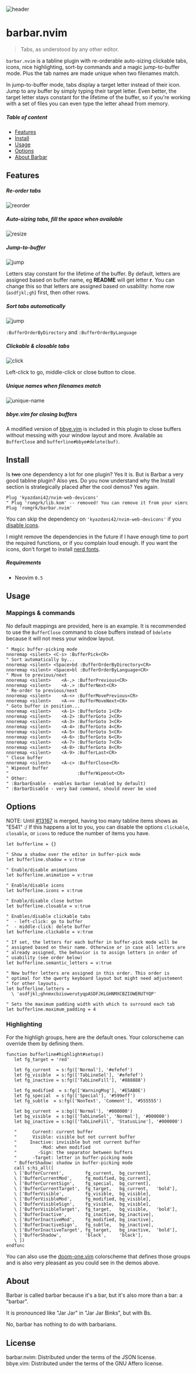 
![header](./static/header.gif)

# barbar.nvim

> Tabs, as understood by any other editor.

`barbar.nvim` is a tabline plugin with re-orderable auto-sizing clickable tabs, icons,
nice highlighting, sort-by commands and a magic jump-to-buffer mode. Plus the tab
names are made unique when two filenames match.

In jump-to-buffer mode, tabs display a target letter instead of their icon. Jump to
any buffer by simply typing their target letter. Even better, the target letter
stays constant for the lifetime of the buffer, so if you're working with a set of
files you can even type the letter ahead from memory.

##### Table of content
 - [Features](#features)
 - [Install](#install)
 - [Usage](#usage)
 - [Options](#options)
 - [About Barbar](#about)

## Features

##### Re-order tabs

![reorder](./static/reorder.gif)

##### Auto-sizing tabs, fill the space when available

![resize](./static/resize.gif)

##### Jump-to-buffer

![jump](./static/jump.gif)

Letters stay constant for the lifetime of the buffer. By default, letters are assigned
based on buffer name, eg **README** will get letter **r**. You can change this so that
letters are assigned based on usability: home row (`asdfjkl;gh`) first, then other rows.

##### Sort tabs automatically

![jump](./static/sort.gif)

`:BufferOrderByDirectory` and `:BufferOrderByLanguage`

##### Clickable & closable tabs

![click](./static/click.gif)

Left-click to go, middle-click or close button to close.

##### Unique names when filenames match

![unique-name](./static/unique-name.png)

##### bbye.vim for closing buffers

A modified version of [bbye.vim](https://github.com/moll/vim-bbye) is included in this
plugin to close buffers without messing with your window layout and more. Available
as `BufferClose` and `bufferline#bbye#delete(buf)`.

## Install

Is ~~two~~ one dependency a lot for one plugin? Yes it is. But is Barbar a very good
tabline plugin? Also yes. Do you now understand why the Install section is
strategically placed after the cool demos? Yes again.

```vim
Plug 'kyazdani42/nvim-web-devicons'
" Plug 'romgrk/lib.kom' -- removed! You can remove it from your vimrc
Plug 'romgrk/barbar.nvim'
```
You can skip the dependency on `'kyazdani42/nvim-web-devicons'` if you
[disable icons](#options).

I might remove the dependencies in the future if I have enough time to port the
required functions, or if you complain loud enough. If you want the icons, don't
forget to install [nerd fonts](https://www.nerdfonts.com/).

##### Requirements
 - Neovim `0.5`

## Usage

### Mappings & commands

No default mappings are provided, here is an example. It is recommended to use
the `BufferClose` command to close buffers instead of `bdelete` because it will
not mess your window layout.

```vim
" Magic buffer-picking mode
nnoremap <silent> <C-s> :BufferPick<CR>
" Sort automatically by...
nnoremap <silent> <Space>bd :BufferOrderByDirectory<CR>
nnoremap <silent> <Space>bl :BufferOrderByLanguage<CR>
" Move to previous/next
nnoremap <silent>    <A-,> :BufferPrevious<CR>
nnoremap <silent>    <A-.> :BufferNext<CR>
" Re-order to previous/next
nnoremap <silent>    <A-<> :BufferMovePrevious<CR>
nnoremap <silent>    <A->> :BufferMoveNext<CR>
" Goto buffer in position...
nnoremap <silent>    <A-1> :BufferGoto 1<CR>
nnoremap <silent>    <A-2> :BufferGoto 2<CR>
nnoremap <silent>    <A-3> :BufferGoto 3<CR>
nnoremap <silent>    <A-4> :BufferGoto 4<CR>
nnoremap <silent>    <A-5> :BufferGoto 5<CR>
nnoremap <silent>    <A-6> :BufferGoto 6<CR>
nnoremap <silent>    <A-7> :BufferGoto 7<CR>
nnoremap <silent>    <A-8> :BufferGoto 8<CR>
nnoremap <silent>    <A-9> :BufferLast<CR>
" Close buffer
nnoremap <silent>    <A-c> :BufferClose<CR>
" Wipeout buffer
"                          :BufferWipeout<CR>
" Other:
" :BarbarEnable - enables barbar (enabled by default)
" :BarbarDisable - very bad command, should never be used
```

## Options

NOTE: Until [#13167](https://github.com/neovim/neovim/pull/13167) is merged,
having too many tabline items shows as "E541" :/ If this happens a lot to you,
you can disable the options `clickable`, `closable`, or `icons` to reduce
the number of items you have.

```vim
let bufferline = {}

" Show a shadow over the editor in buffer-pick mode
let bufferline.shadow = v:true

" Enable/disable animations
let bufferline.animation = v:true

" Enable/disable icons
let bufferline.icons = v:true

" Enable/disable close button
let bufferline.closable = v:true

" Enables/disable clickable tabs
"  - left-click: go to buffer
"  - middle-click: delete buffer
let bufferline.clickable = v:true

" If set, the letters for each buffer in buffer-pick mode will be
" assigned based on their name. Otherwise or in case all letters are
" already assigned, the behavior is to assign letters in order of
" usability (see order below)
let bufferline.semantic_letters = v:true

" New buffer letters are assigned in this order. This order is
" optimal for the qwerty keyboard layout but might need adjustement
" for other layouts.
let bufferline.letters = 
  \ 'asdfjkl;ghnmxcbziowerutyqpASDFJKLGHNMXCBZIOWERUTYQP'

" Sets the maximum padding width with which to surround each tab
let bufferline.maximum_padding = 4

```

### Highlighting

For the highligh groups, here are the default ones. Your colorscheme
can override them by defining them.

```vim
function bufferline#highlight#setup()
   let fg_target = 'red'

   let fg_current  = s:fg(['Normal'], '#efefef')
   let fg_visible  = s:fg(['TabLineSel'], '#efefef')
   let fg_inactive = s:fg(['TabLineFill'], '#888888')

   let fg_modified  = s:fg(['WarningMsg'], '#E5AB0E')
   let fg_special  = s:fg(['Special'], '#599eff')
   let fg_subtle  = s:fg(['NonText', 'Comment'], '#555555')

   let bg_current  = s:bg(['Normal'], '#000000')
   let bg_visible  = s:bg(['TabLineSel', 'Normal'], '#000000')
   let bg_inactive = s:bg(['TabLineFill', 'StatusLine'], '#000000')

   "      Current: current buffer
   "      Visible: visible but not current buffer
   "     Inactive: invisible but not current buffer
   "         -Mod: when modified
   "        -Sign: the separator between buffers
   "      -Target: letter in buffer-picking mode
   " BufferShadow: shadow in buffer-picking mode
   call s:hi_all([
   \ ['BufferCurrent',        fg_current,  bg_current],
   \ ['BufferCurrentMod',     fg_modified, bg_current],
   \ ['BufferCurrentSign',    fg_special,  bg_current],
   \ ['BufferCurrentTarget',  fg_target,   bg_current,   'bold'],
   \ ['BufferVisible',        fg_visible,  bg_visible],
   \ ['BufferVisibleMod',     fg_modified, bg_visible],
   \ ['BufferVisibleSign',    fg_visible,  bg_visible],
   \ ['BufferVisibleTarget',  fg_target,   bg_visible,   'bold'],
   \ ['BufferInactive',       fg_inactive, bg_inactive],
   \ ['BufferInactiveMod',    fg_modified, bg_inactive],
   \ ['BufferInactiveSign',   fg_subtle,   bg_inactive],
   \ ['BufferInactiveTarget', fg_target,   bg_inactive,  'bold'],
   \ ['BufferShadow',         'black',     'black'],
   \ ])
endfunc
```

You can also use the [doom-one.vim](https://github.com/romgrk/doom-one.vim)
colorscheme that defines those groups and is also very pleasant as you could see
in the demos above.

## About

Barbar is called barbar because it's a bar, but it's also more than a bar:
a "barbar".

It is pronounced like "Jar Jar" in "Jar Jar Binks", but with Bs.

No, barbar has nothing to do with barbarians.

## License

barbar.nvim: Distributed under the terms of the JSON license.  
bbye.vim: Distributed under the terms of the GNU Affero license.  
